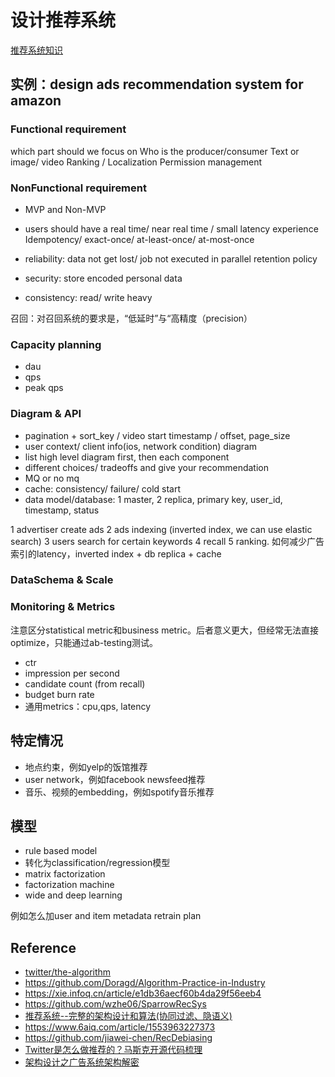 
# 设计推荐系统
[推荐系统知识](../../02_ml/10_recommendation.md)

## 实例：design ads recommendation system for amazon

### Functional requirement
which part should we focus on
Who is the producer/consumer
Text or image/ video
Ranking / Localization
Permission management

### NonFunctional requirement
- MVP and Non-MVP
- users should have a real time/ near real time / small latency experience Idempotency/ exact-once/ at-least-once/ at-most-once

- reliability: data not get lost/ job not executed in parallel retention policy
- security: store encoded personal data
- consistency: read/ write heavy

召回：对召回系统的要求是，“低延时”与“高精度（precision）


### Capacity planning
- dau
- qps
- peak qps

### Diagram & API
- pagination + sort_key / video start timestamp / offset, page_size
- user context/ client info(ios, network condition) diagram
- list high level diagram first, then each component
- different choices/ tradeoffs and give your recommendation
- MQ or no mq
- cache: consistency/ failure/ cold start
- data model/database: 1 master, 2 replica, primary key, user_id, timestamp, status

1 advertiser create ads
2 ads indexing (inverted index, we can use elastic search)
3 users search for certain keywords
4 recall
5 ranking. 如何减少广告索引的latency，inverted index + db replica + cache

### DataSchema & Scale

### Monitoring & Metrics
注意区分statistical metric和business metric。后者意义更大，但经常无法直接optimize，只能通过ab-testing测试。
- ctr
- impression per second
- candidate count (from recall)
- budget burn rate
- 通用metrics：cpu,qps, latency


## 特定情况
- 地点约束，例如yelp的饭馆推荐
- user network，例如facebook newsfeed推荐
- 音乐、视频的embedding，例如spotify音乐推荐

## 模型
- rule based model
- 转化为classification/regression模型
- matrix factorization
- factorization machine
- wide and deep learning

例如怎么加user and item metadata
retrain plan




## Reference
- [twitter/the-algorithm](https://github.com/twitter/the-algorithm)
- https://github.com/Doragd/Algorithm-Practice-in-Industry
- https://xie.infoq.cn/article/e1db36aecf60b4da29f56eeb4
- https://github.com/wzhe06/SparrowRecSys
- [推荐系统--完整的架构设计和算法(协同过滤、隐语义)](https://zhuanlan.zhihu.com/p/81752025)
- https://www.6aiq.com/article/1553963227373
- https://github.com/jiawei-chen/RecDebiasing
- [Twitter是怎么做推荐的？马斯克开源代码梳理](https://zhuanlan.zhihu.com/p/618667508) 
- [架构设计之广告系统架构解密](https://juejin.cn/post/6988408093587537933)
